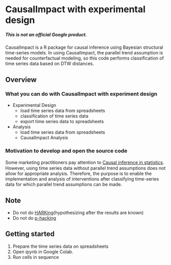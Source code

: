 # CausalImpact with experimental design

##### This is not an official Google product.

CausalImpact is a R package for causal inference using Bayesian structural
time-series models. In using CausalImpact, the parallel trend assumption is
needed for counterfactual modeling, so this code performs classification of time
series data based on DTW distances.


## Overview

### What you can do with CausalImpact with experiment design

-   Experimental Design
    -   load time series data from spreadsheets
    -   classification of time series data
    -   export time series data to spreadsheets
-   Analysis
    -   load time series data from spreadsheets
    -   CausalImpact Analysis

### Motivation to develop and open the source code

Some marketing practitioners pay attention to
[Causal inference in statistics](https://en.wikipedia.org/wiki/Causal_inference).　However,
using time series data without parallel trend assumptions does not allow for
appropriate analysis. Therefore, the purpose is to enable the implementation and
analysis of interventions after classifying time-series data for which parallel
trend assumptions can be made.

## Note

-   Do not do [HARKing](https://en.wikipedia.org/wiki/HARKing)(hypothesizing after the results are known)
-   Do not do [p-hacking](https://en.wikipedia.org/wiki/Data_dredging)

## Getting started

1.  Prepare the time series data on spreadsheets
2.  Open ipynb in Google Colab.
3.  Run cells in sequence
